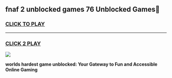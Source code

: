 
## fnaf 2 unblocked games 76 Unblocked Games👋
<h3>
<a href="https://premium.freeplayer.one?title=fnaf_2_unblocked_games_76&ref=16F">CLICK TO PLAY</a></h3>
<hr>

<h3>
<a href="https://premium.freeplayer.one?title=fnaf_2_unblocked_games_76&ref=16F">CLICK 2 PLAY</a>
  
</h3>

<a href="https://premium.freeplayer.one?title=fnaf_2_unblocked_games_76&ref=16F/"><img src="https://clearcache.store/games.png"></a>


**worlds hardest game unblocked: Your Gateway to Fun and Accessible Online Gaming**
